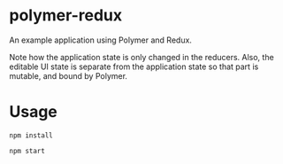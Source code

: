 # polymer-redux
An example application using Polymer and Redux.

Note how the application state is only changed in the reducers. Also, the editable UI state is separate
from the application state so that part is mutable, and bound by Polymer.

# Usage

`npm install`

`npm start`
